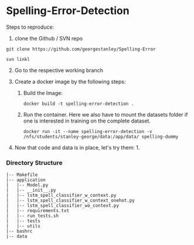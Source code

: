 # Spelling-Error-Detection

Steps to reproduce:
1. clone the Github / SVN repo
```
git clone https://github.com/georgestanley/Spelling-Error

svn linkl
```
2. Go to the respective working branch
3. Create a docker image by the following steps:
   1. Build the Image:
   
       ```docker build -t spelling-error-detection .```
   2. Run the container. Here we also have to mount the datasets folder if one is interested in training on the complete dataset.

        ```docker run -it --name spelling-error-detection -v /nfs/students/stanley-george/data:/app/data/ spelling-dummy```


4. Now that code and data is in place, let's try them:
   1. 

### Directory Structure

```
|-- Makefile
|-- application
|   |-- Model.py
|   |-- __init__.py
|   |-- lstm_spell_classifier_w_context.py
|   |-- lstm_spell_classifier_w_context_onehot.py
|   |-- lstm_spell_classifier_wo_context.py
|   |-- requirements.txt
|   |-- run_tests.sh
|   |-- tests
|   |-- utils
|-- bashrc
|-- data



```
